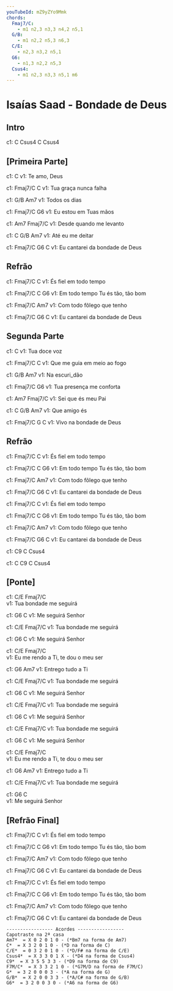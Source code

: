 ```yaml
---
youTubeId: mZ9yZYo9Mmk
chords:
  Fmaj7/C:
    - m1 n2,3 n3,3 n4,2 n5,1
  G/B:
    - m1 n2,2 n5,3 n6,3
  C/E:
    - n2,3 n3,2 n5,1
  G6:
    - n1,3 n2,2 n5,3
  Csus4:
    - m1 n2,3 n3,3 n5,1 m6
---
```


# Isaías Saad - Bondade de Deus


## Intro
c1: C  Csus4  C  Csus4

## [Primeira Parte]

c1:          C
v1: Te amo, Deus

c1:       Fmaj7/C      C
v1:   Tua graça nunca falha

c1:    G/B    Am7
v1: Todos os dias

c1:       Fmaj7/C       G6
v1:   Eu estou em Tuas mãos

c1:                    Am7  Fmaj7/C
v1:   Desde quando me levanto

c1:         C     G/B  Am7
v1: Até eu me deitar

c1:          Fmaj7/C     G6      C
v1:   Eu cantarei da bondade de Deus

## Refrão

c1: Fmaj7/C                  C
v1:         És fiel em todo tempo

c1: Fmaj7/C                      C        G6
v1:         Em todo tempo Tu és tão, tão bom

c1: Fmaj7/C                      Am7
v1:         Com todo fôlego que tenho

c1:          Fmaj7/C     G6      C
v1:   Eu cantarei da bondade de Deus

## Segunda Parte

c1:           C
v1: Tua doce voz

c1:          Fmaj7/C          C
v1:   Que me guia em meio ao fogo

c1:       G/B  Am7
v1: Na escuri_dão

c1:         Fmaj7/C       G6
v1:   Tua presença me conforta

c1:                 Am7  Fmaj7/C
v1:   Sei que és meu Pai

c1:       C   G/B  Am7
v1: Que amigo és

c1:       Fmaj7/C G       C
v1:   Vivo na bondade de Deus

## Refrão

c1: Fmaj7/C                  C
v1:         És fiel em todo tempo

c1: Fmaj7/C                      C        G6
v1:         Em todo tempo Tu és tão, tão bom

c1: Fmaj7/C                      Am7
v1:         Com todo fôlego que tenho

c1:          Fmaj7/C     G6      C
v1:   Eu cantarei da bondade de Deus

c1: Fmaj7/C                  C
v1:         És fiel em todo tempo

c1: Fmaj7/C                      C        G6
v1:         Em todo tempo Tu és tão, tão bom

c1: Fmaj7/C                      Am7
v1:         Com todo fôlego que tenho

c1:          Fmaj7/C     G6      C
v1:   Eu cantarei da bondade de Deus

c1: C9  C  Csus4

c1: C  C9  C  Csus4

## [Ponte]

c1: C/E                 Fmaj7/C                
v1:       Tua bondade me seguirá

c1:     G6         C
v1: Me seguirá Senhor

c1: C/E                 Fmaj7/C
v1:       Tua bondade me seguirá

c1:     G6         C
v1: Me seguirá Senhor

c1:        C/E            Fmaj7/C               
v1:   Eu me rendo a Ti, te dou o meu ser

c1:     G6          Am7
v1: Entrego tudo a Ti

c1: C/E                 Fmaj7/C
v1:       Tua bondade me seguirá

c1:     G6         C
v1: Me seguirá Senhor

c1: C/E                 Fmaj7/C
v1:       Tua bondade me seguirá

c1:     G6         C
v1: Me seguirá Senhor

c1: C/E                 Fmaj7/C
v1:       Tua bondade me seguirá

c1:     G6         C
v1: Me seguirá Senhor

c1:        C/E            Fmaj7/C               
v1:   Eu me rendo a Ti, te dou o meu ser

c1:     G6          Am7
v1: Entrego tudo a Ti

c1: C/E                 Fmaj7/C
v1:       Tua bondade me seguirá

c1:     G6         C    
v1: Me seguirá Senhor

## [Refrão Final]

c1: Fmaj7/C                  C
v1:         És fiel em todo tempo

c1: Fmaj7/C                      C        G6
v1:         Em todo tempo Tu és tão, tão bom

c1: Fmaj7/C                      Am7
v1:         Com todo fôlego que tenho

c1:          Fmaj7/C     G6      C
v1:   Eu cantarei da bondade de Deus

c1: Fmaj7/C                  C
v1:         És fiel em todo tempo

c1: Fmaj7/C                      C        G6
v1:         Em todo tempo Tu és tão, tão bom

c1: Fmaj7/C                      Am7
v1:         Com todo fôlego que tenho

c1:          Fmaj7/C     G6      C
v1:   Eu cantarei da bondade de Deus


```
----------------- Acordes -----------------
Capotraste na 2ª casa
Am7*  = X 0 2 0 1 0 - (*Bm7 na forma de Am7)
C*  = X 3 2 0 1 0 - (*D na forma de C)
C/E*  = 0 3 2 0 1 0 - (*D/F# na forma de C/E)
Csus4*  = X 3 3 0 1 X - (*D4 na forma de Csus4)
C9*  = X 3 5 5 3 3 - (*D9 na forma de C9)
F7M/C*  = X 3 3 2 1 0 - (*G7M/D na forma de F7M/C)
G*  = 3 2 0 0 0 3 - (*A na forma de G)
G/B*  = X 2 0 0 3 3 - (*A/C# na forma de G/B)
G6*  = 3 2 0 0 3 0 - (*A6 na forma de G6)
```